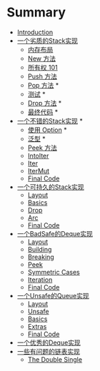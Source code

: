 # Summary

* [Introduction](README.md)
* [一个劣质的Stack实现](first.md)
    * [内存布局](first-layout.md)
    * [New 方法](first-new.md)
    * [所有权 101](first-ownership.md)
    * [Push 方法](first-push.md)
    * [Pop 方法](first-pop.md) *
    * [测试](first-test.md) *
    * [Drop 方法](first-drop.md) *
    * [最终代码](first-final.md) *
* [一个不错的Stack实现](second.md) *
    * [使用 Option](second-option.md) *
    * [泛型](second-generic.md) *
    * [Peek 方法](second-peek.md)
    * [IntoIter](second-into-iter.md)
    * [Iter](second-iter.md)
    * [IterMut](second-iter-mut.md)
    * [Final Code](second-final.md)
* [一个可持久的Stack实现](third.md)
    * [Layout](third-layout.md)
    * [Basics](third-basics.md)
    * [Drop](third-drop.md)
    * [Arc](third-arc.md)
    * [Final Code](third-final.md)
* [一个BadSafe的Deque实现](fourth.md)
    * [Layout](fourth-layout.md)
    * [Building](fourth-building.md)
    * [Breaking](fourth-breaking.md)
    * [Peek](fourth-peek.md)
    * [Symmetric Cases](fourth-symmetry.md)
    * [Iteration](fourth-iteration.md)
    * [Final Code](fourth-final.md)
* [一个Unsafe的Queue实现](fifth.md)
    * [Layout](fifth-layout.md)
    * [Unsafe](fifth-unsafe.md)
    * [Basics](fifth-basics.md)
    * [Extras](fifth-extras.md)
    * [Final Code](fifth-final.md)
* [一个优秀的Deque实现](sixth.md)
* [一些有问题的链表实现](infinity.md)
    * [The Double Single](infinity-double-single.md)
